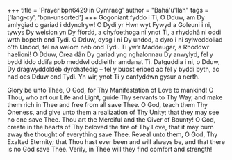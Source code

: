 +++
title = 'Prayer bpn6429 in Cymraeg'
author = "Bahá'u'lláh"
tags = ['lang-cy', 'bpn-unsorted']
+++
Gogoniant fyddo i Ti, O Dduw, am Dy amlygiad o gariad i ddynolryw!  O Dydi yr Hwn wyt Fywyd a Goleuni i ni, tywys Dy weision yn Dy ffordd, a chyfoethoga ni ynot Ti, a rhyddhâ ni oddi wrth bopeth ond Tydi.
O Dduw, dysg i ni Dy undod, a dyro i ni sylweddoliad o’th Undod, fel na welom neb ond Tydi.  Ti yw’r Maddeugar, a Rhoddwr haelioni!
O Dduw, Crea dân Dy gariad yng nghalonnau Dy anwylyd, fel y bydd iddo ddifa pob meddwl oddieithr amdanat Ti.
Datguddia i ni, o Dduw, Dy dragwyddoldeb dyrchafedig – fel y buost erioed ac fel y byddi byth, ac nad oes Dduw ond Tydi.  Yn wir, ynot Ti y canfyddwn gysur a nerth.


Glory be unto Thee, O God, for Thy Manifestation of Love to mankind! O Thou, who art our Life and Light, guide Thy servants to Thy Way, and make them rich in Thee and free from all save Thee.
O God, teach them Thy Oneness, and give unto them a realization of Thy Unity; that they may see no one save Thee. Thou art the Merciful and the Giver of Bounty!
O God, create in the hearts of Thy beloved the fire of Thy Love, that it may burn away the thought of everything save Thee.
Reveal unto them, O God, Thy Exalted Eternity; that Thou hast ever been and will always be, and that there is no God save Thee. Verily, in Thee will they find comfort and strength!
